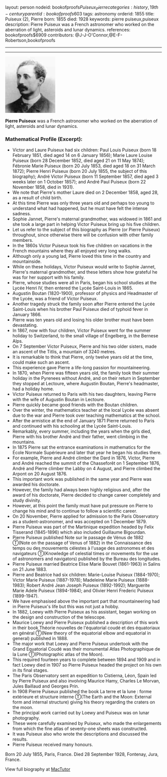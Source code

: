layout: person
nodeid: bookofproofs$Puiseux_Pierre
categories: history,19th-century
parentid: bookofproofs$603
tags: astronomy
orderid: 1855
title: Puiseux (2), Pierre
born: 1855
died: 1928
keywords: pierre puiseux,puiseux
description: Pierre Puiseux was a French astronomer who worked on the aberration of light, asteroids and lunar dynamics.
references: bookofproofs$6909
contributors: @J-J-O'Connor,@E-F-Robertson,bookofproofs

---



---

![Puiseux_Pierre.jpg](https://github.com/bookofproofs/bookofproofs.github.io/blob/main/_sources/_assets/images/portraits/Puiseux_Pierre.jpg?raw=true)

**Pierre Puiseux** was a French astronomer who worked on the aberration of light, asteroids and lunar dynamics.

### Mathematical Profile (Excerpt):
* Victor and Laure Puiseux had six children: Paul Louis Puiseux (born 18 February 1851, died aged 14 on 6 January 1856); Marie Laure Louise Puiseux (born 28 December 1852, died aged 21 on 11 May 1874); Fébronie Marie Puiseux (born 20 July 1853, died aged 18 on 31 March 1872); Pierre Henri Puiseux (born 20 July 1855, the subject of this biography); André Victor Puiseux (born 11 September 1857, died aged 3 weeks later on 1 October 1857); and André Paul Puiseux (born 22 November 1858, died in 1931).
* We note that Pierre's mother Laure died on 2 December 1858, aged 28, as a result of child birth.
* At this time Pierre was only three years old and perhaps too young to understand what had happened, but he must have felt the intense sadness.
* Sophie Jannet, Pierre's maternal grandmother, was widowed in 1861 and she took a large part in helping Victor Puiseux bring up his five children.
* Let us refer to the subject of this biography as Pierre (or Pierre Puiseux) throughout, since otherwise there will be confusion with other family members.
* In the 1860s Victor Puiseux took his five children on vacations in the French mountains where they all enjoyed very long walks.
* Although only a young lad, Pierre loved this time in the country and mountainside.
* While on these holidays, Victor Puiseux would write to Sophie Jannet, Pierre's maternal grandmother, and these letters show how grateful he was for her support with his family.
* Pierre, whose studies were all in Paris, began his school studies at the Lycée Henri IV, then entered the Lycée Saint-Louis in 1865.
* Augustin Boutan (1820-1900), professor of physics and Headmaster of the Lycée, was a friend of Victor Puiseux.
* Another tragedy struck the family soon after Pierre entered the Lycée Saint-Louis when his brother Paul Puiseux died of typhoid fever in January 1866.
* Pierre was ten years old and losing his older brother must have been devastating.
* In 1867, now with four children, Victor Puiseux went for the summer holiday to Switzerland, to the small village of Engelberg, in the Bernese Alps.
* On 7 September Victor Puiseux, Pierre and his two older sisters, made an ascent of the Titlis, a mountain of 3240 metres.
* It is remarkable to think that Pierre, only twelve years old at the time, could make such an ascent.
* This experience gave Pierre a life-long passion for mountaineering.
* In 1870, when Pierre was fifteen years old, the family took their summer holiday in the Pyrenees without André, and on their return in September they stopped at Lectoure, where Augustin Boutan, Pierre's headmaster, had a holiday home.
* Victor Puiseux returned to Paris with his two daughters, leaving Pierre with the wife of Augustin Boutan in Lectoure.
* Pierre quickly became good friends with the Boutan children.
* Over the winter, the mathematics teacher at the local Lycée was absent due to the war and Pierre took over teaching mathematics at the school.
* After the armistice at the end of January 1871 Pierre returned to Paris and continued with his schooling at the Lycée Saint-Louis.
* Remarkably, every summer, including the years when the girls died, Pierre with his brother André and their father, went climbing in the mountains.
* In 1875 Pierre sat the entrance examinations in mathematics for the École Normale Supérieure and later that year he began his studies there.
* For example, Pierre and André climber the Dard in 1876, Victor, Pierre and André reached the summit of the Chasseforêt on 1 September 1876, André and Pierre climber the Labby on 4 August, and Pierre climbed the Arpont on 20 August 1876.
* This important work was published in the same year and Pierre was awarded his doctorate.
* However, the family had always been highly religious and, after the award of his doctorate, Pierre decided to change career completely and study divinity.
* However, at this point the family must have put pressure on Pierre to change his mind and to continue to follow a scientific career.
* On 20 November, Pierre applied for admission to the Paris Observatory as a student-astronomer, and was accepted on 1 December 1879.
* Pierre Puiseux was part of the Martinique expedition headed by Felix Tisserand (1845-1896) which also included Guillaume Bigourdan.
* Pierre Puiseux published Note sur le passage de Vénus de 1882 Ⓣ(Note on the passage of Venus of 1882) in the Connaissance des temps ou des mouvements célestes à l'usage des astronomes et des navigateurs Ⓣ(Knowledge of celestial times or movements for the use of astronomers and navigators) published by the Bureau des longitudes.
* Pierre Puiseux married Beatrice Elise Marie Bouvet (1861-1963) in Salins on 21 June 1883.
* Pierre and Beatrice had six children: Marie-Louise Puiseux (1884-1970); Victor Marie Puiseux (1887-1978); Madeleine Marie Puiseux (1888-1983); Robert André Jean Joseph Puiseux (1892-1992); Marguerite Marie Adele Puiseux (1894-1984); and Olivier Henri Frederic Puiseux (1899-1947).
* We have emphasised above the important part that mountaineering had in Pierre Puiseux's life but this was not just a hobby.
* In 1882, Loewy with Pierre Puiseux as his assistant, began working on the design and construction of the telescope.
* Maurice Loewy and Pierre Puiseux published a description of this work in their book Théorie nouvelles de l'équatorial coudé et des équatoriaux en général Ⓣ(New theory of the equatorial elbow and equatorial in general) published in 1888.
* The major work that Loewy and Pierre Puiseux undertook with the Grand Equatorial Coudé was their monumental Atlas Photographique de la Lune Ⓣ(Photographic atlas of the Moon).
* This required fourteen years to complete between 1894 and 1909 and in fact Loewy died in 1907 so Pierre Puiseux headed the project on his own in its final stages.
* The Paris Observatory sent an expedition to Cistierna, Léon, Spain led by Pierre Puiseux and also involving Maurice Hamy, Charles Le Morvan, Jules Baillaud and Georges Prin.
* In 1908 Pierre Puiseux published the book La terre et la lune : forme extérieure et structure interne Ⓣ(The Earth and the Moon: External form and internal structure) giving his theory regarding the craters on the moon.
* The principal work carried out by Loewy and Puiseux was on lunar photography.
* These were carefully examined by Puiseux, who made the enlargements from which the fine atlas of seventy-one sheets was constructed.
* It was Puiseux also who wrote the descriptions and discussed the results.
* Pierre Puiseux received many honours.

Born 20 July 1855, Paris, France. Died 28 September 1928, Fontenay, Jura, France.

View full biography at [MacTutor](https://mathshistory.st-andrews.ac.uk/Biographies/Puiseux_Pierre/)
